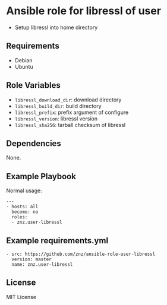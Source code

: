 # Ansible role for libressl of user

- Setup libressl into home directory

## Requirements

- Debian
- Ubuntu

## Role Variables

- `libressl_download_dir`: download directory
- `libressl_build_dir`: build directory
- `libressl_prefix`: prefix argument of configure
- `libressl_version`: libressl version
- `libressl_sha256`: tarball checksum of libressl

## Dependencies

None.

## Example Playbook

Normal usage:

    ---
    - hosts: all
      become: no
      roles:
      - znz.user-libressl

## Example requirements.yml

    - src: https://github.com/znz/ansible-role-user-libressl
      version: master
      name: znz.user-libressl

## License

MIT License
